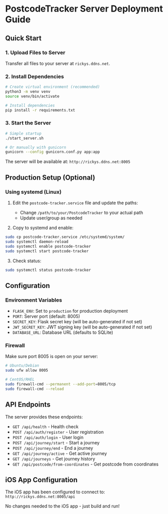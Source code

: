 # PostcodeTracker Server Deployment Guide

## Quick Start

### 1. Upload Files to Server
Transfer all files to your server at `rickys.ddns.net`.

### 2. Install Dependencies
```bash
# Create virtual environment (recommended)
python3 -m venv venv
source venv/bin/activate

# Install dependencies
pip install -r requirements.txt
```

### 3. Start the Server
```bash
# Simple startup
./start_server.sh

# Or manually with gunicorn
gunicorn --config gunicorn.conf.py app:app
```

The server will be available at: `http://rickys.ddns.net:8005`

## Production Setup (Optional)

### Using systemd (Linux)
1. Edit the `postcode-tracker.service` file and update the paths:
   - Change `/path/to/your/PostcodeTracker` to your actual path
   - Update user/group as needed

2. Copy to systemd and enable:
```bash
sudo cp postcode-tracker.service /etc/systemd/system/
sudo systemctl daemon-reload
sudo systemctl enable postcode-tracker
sudo systemctl start postcode-tracker
```

3. Check status:
```bash
sudo systemctl status postcode-tracker
```

## Configuration

### Environment Variables
- `FLASK_ENV`: Set to `production` for production deployment
- `PORT`: Server port (default: 8005)
- `SECRET_KEY`: Flask secret key (will be auto-generated if not set)
- `JWT_SECRET_KEY`: JWT signing key (will be auto-generated if not set)
- `DATABASE_URL`: Database URL (defaults to SQLite)

### Firewall
Make sure port 8005 is open on your server:
```bash
# Ubuntu/Debian
sudo ufw allow 8005

# CentOS/RHEL
sudo firewall-cmd --permanent --add-port=8005/tcp
sudo firewall-cmd --reload
```

## API Endpoints

The server provides these endpoints:
- `GET /api/health` - Health check
- `POST /api/auth/register` - User registration
- `POST /api/auth/login` - User login
- `POST /api/journey/start` - Start a journey
- `POST /api/journey/end` - End a journey
- `GET /api/journey/active` - Get active journey
- `GET /api/journeys` - Get journey history
- `GET /api/postcode/from-coordinates` - Get postcode from coordinates

## iOS App Configuration

The iOS app has been configured to connect to:
`http://rickys.ddns.net:8005/api`

No changes needed to the iOS app - just build and run! 